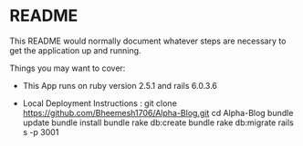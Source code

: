 # README

This README would normally document whatever steps are necessary to get the
application up and running.

Things you may want to cover:

* This App runs on ruby version 2.5.1 and rails 6.0.3.6

* Local Deployment Instructions :
      git clone https://github.com/Bheemesh1706/Alpha-Blog.git
      cd Alpha-Blog
      bundle update
      bundle install
      bundle rake db:create
      bundle rake db:migrate
      rails s -p 3001


